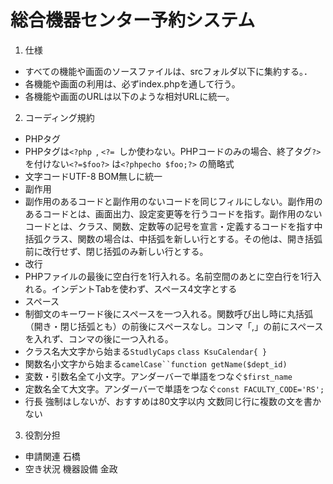 # 総合機器センター予約システム
1. 仕様
 - すべての機能や画面のソースファイルは、srcフォルダ以下に集約する。．
 - 各機能や画面の利用は、必ずindex.phpを通して行う。
 - 各機能や画面のURLは以下のような相対URLに統一。

2. コーディング規約
- PHPタグ
- PHPタグは`<?php `, `<?= `しか使わない。PHPコードのみの場合、終了タグ`?>` を付けない`<?=$foo?>` は`<?phpecho $foo;?>` の簡略式
- 文字コードUTF-8 BOM無しに統一
- 副作用
- 副作用のあるコードと副作用のないコードを同じフィルにしない。副作用のあるコードとは、画面出力、設定変更等を行うコードを指す。副作用のないコードとは、クラス、関数、定数等の記号を宣言・定義するコードを指す中括弧クラス、関数の場合は、中括弧を新しい行とする。その他は、開き括弧前に改行せず、閉じ括弧のみ新しい行とする。
- 改行
- PHPファイルの最後に空白行を1行入れる。名前空間のあとに空白行を1行入れる。インデントTabを使わず、スペース4文字とする
- スペース
- 制御文のキーワード後にスペースを一つ入れる。関数呼び出し時に丸括弧（開き・閉じ括弧とも）の前後にスペースなし。コンマ「,」の前にスペースを入れず、コンマの後に一つ入れる。
- クラス名大文字から始まる`StudlyCaps` `class KsuCalendar{ }`
- 関数名小文字から始まる`camelCase``function getName($dept_id)`
- 変数・引数名全て小文字。アンダーバーで単語をつなぐ`$first_name`
- 定数名全て大文字。アンダーバーで単語をつなぐ`const FACULTY_CODE='RS';`
- 行長 強制はしないが、おすすめは80文字以内 文数同じ行に複数の文を書かない

3. 役割分担
- 申請関連 石橋
- 空き状況 機器設備 金政

